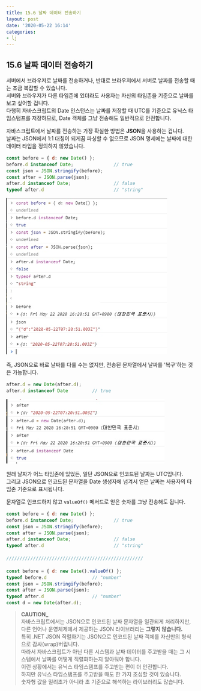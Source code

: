 ```yaml
---
title: 15.6 날짜 데이터 전송하기
layout: post
date: '2020-05-22 16:14'
categories:
- lj
---
```


## 15.6 날짜 데이터 전송하기

서버에서 브라우저로 날짜를 전송하거나, 반대로 브라우저에서 서버로 날짜를 전송할 때는 조금 복잡할 수 있습니다.  
서버와 브라우저가 다른 타임존에 있더라도 사용자는 자신의 타임존을 기준으로 날짜를 보고 싶어할 겁니다.  
다행히 자바스크립트의 Date 인스턴스는 날짜를 저장할 때 UTC를 기준으로 유닉스 타임스탬프를 저장하므로, Date 객체를 그냥 전송해도 일반적으로 안전합니다.

자바스크립트에서 날짜를 전송하는 가장 확실한 방법은 **JSON**을 사용하는 겁니다.  
날짜는 JSON에서 1:1 대칭이 되게끔 파싱할 수 없으므로 JSON 명세에는 날짜에 대한 데이터 타입을 정의하지 않았습니다.

```javascript
const before = { d: new Date() };
before.d instanceof Date;               // true
const json = JSON.stringify(before);
const after = JSON.parse(json);
after.d instanceof Date;                // false
typeof after.d                          // "string"
```

![](/static/img/learningjs/image137.jpg)

즉, JSON으로 바로 날짜를 다룰 수는 없지만, 전송된 문자열에서 날짜를 '복구'하는 것은 가능합니다.

```javascript
after.d = new Date(after.d);
after.d instanceof Date         // true
```

![](/static/img/learningjs/image138.jpg)

원래 날짜가 어느 타임존에 있었든, 일단 JSON으로 인코드된 날짜는 UTC입니다.  
그리고 JSON으로 인코드된 문자열을 Date 생성자에 넘겨서 얻은 날짜는 사용자의 타임존 기준으로 표시됩니다.

문자열로 인코드하지 않고 `valueOf()` 메서드로 얻은 숫자를 그냥 전송해도 됩니다.

```javascript
const before = { d: new Date() };
before.d instanceof Date;               // true
const json = JSON.stringify(before);
const after = JSON.parse(json);
after.d instanceof Date;                // false
typeof after.d                          // "string"

///////////////////////////////////////////////////

const before = { d: new Date().valueOf() };
typeof before.d                 // "number"
const json = JSON.stringify(before);
const after = JSON.parse(json);
typeof after.d                  // "number"
const d = new Date(after.d);
```

>**CAUTION_**  
>자바스크립트에서는 JSON으로 인코드된 날짜 문자열을 일관되게 처리하지만, 다른 언어나 운영체제에서 제공하는 JSON 라이브러리는 **그렇지 않습니다.**  
>특히 .NET JSON 직렬화기는 JSON으로 인코드된 날짜 객체를 자신만의 형식으로 감싸(wrap)버립니다.  
>따라서 자바스크립트가 아닌 다른 시스템과 날짜 데이터를 주고받을 때는 그 시스템에서 날짜를 어떻게 직렬화하는지 알아둬야 합니다.  
>이런 상황에서는 유닉스 타임스탬프를 주고받는 편이 더 안전합니다.  
>하지만 유닉스 타임스탬프를 주고받을 때도 한 가지 조심할 것이 있습니다.  
>숫자형 값을 밀리초가 아니라 초 기준으로 해석하는 라이브러리도 많습니다.